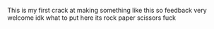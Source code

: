 This is my first crack at making something like this so feedback very welcome 
idk what to put here
its rock paper scissors
fuck
